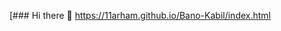 [### Hi there 👋
https://11arham.github.io/Bano-Kabil/index.html

<!---**AwaisRehman262/AwaisRehman262** is a ✨ _special_ ✨ repository because its `README.md` (this file) appears on your GitHub profile.

Here are some ideas to get you started:
-->

<!--  - This is the readme file of my first e-commerce website.
 - In this file i will write every feature that i will create in this website.
### Features
- Dynamic products in 'index.html' indexed on Product Array.
- Save cart products in local storage.
- Dynamic cart products on 'cart.html'.
- Saving login state to local storage.

### Future ideas
- Make everything responsive.
- Make everything have a modern look.
- Add to a plus and minus button to cart quantity value. -->

<!--- 👯 I’m looking to collaborate on ...
- 🤔 I’m looking for help with ...
- 💬 Ask me about ...
- 📫 How to reach me: ...
- 😄 Pronouns: ...
- ⚡ Fun fact: ...
-->
